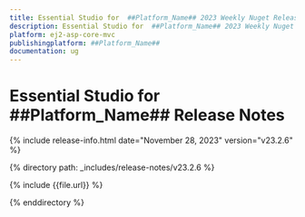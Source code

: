 ```yaml
---
title: Essential Studio for  ##Platform_Name## 2023 Weekly Nuget Release Release Notes  
description: Essential Studio for  ##Platform_Name## 2023 Weekly Nuget Release Release Notes  
platform: ej2-asp-core-mvc
publishingplatform: ##Platform_Name##
documentation: ug
---
```


# Essential Studio for  ##Platform_Name##   Release Notes  

{% include release-info.html date="November 28, 2023"  version="v23.2.6" %} 

{% directory path: _includes/release-notes/v23.2.6 %}

{% include {{file.url}} %}

{% enddirectory %}